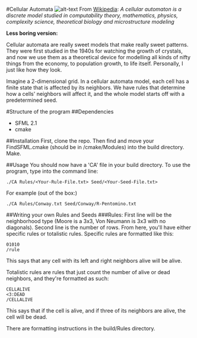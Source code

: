 #Cellular Automata
![alt-text](http://natureofcode.com/book/imgs/chapter07/ch07_12.png)
From [Wikipedia](http://en.wikipedia.org/wiki/Cellular_automaton): *A cellular automaton is a discrete model studied in computability theory, mathematics, physics, complexity science, theoretical biology and microstructure modeling*

**Less boring version:**

Cellular automata are really sweet models that make really sweet patterns.  They were first studied in the 1940s for watching the growth of crystals, and now we use them as a theoretical device for modelling all kinds of nifty things from the economy, to population growth, to life itself.  Personally, I just like how they look.

Imagine a 2-dimensional grid.  In a cellular automata model, each cell has a finite state that is affected by its neighbors.  We have rules that determine how a cells' neighbors will affect it, and the whole model starts off with a predetermined seed.  

#Structure of the program
##Dependencies
- SFML 2.1
- cmake

##Installation
First, clone the repo.  Then find and move your FindSFML.cmake (should be in <SFML directory>/cmake/Modules) into the build directory.  Make.

##Usage
You should now have a 'CA' file in your build directory.  To use the program, type into the command line:

```
./CA Rules/<Your-Rule-File.txt> Seed/<Your-Seed-File.txt>
```

For example (out of the box:)
```
./CA Rules/Conway.txt Seed/Conway/R-Pentomino.txt
```

##Writing your own Rules and Seeds
###Rules:
First line will be the neighborhood type (Moore is a 3x3, Von Neumann is 3x3 with no diagonals).
Second line is the number of rows.
From here, you'll have either specific rules or totalistic rules.  Specific rules are formatted like this: 
```
01010
/rule
```
This says that any cell with its left and right neighbors alive will be alive.

Totalistic rules are rules that just count the number of alive or dead neighbors, and they're formatted as such:
```
CELLALIVE
<3:DEAD
/CELLALIVE
```
This says that if the cell is alive, and if three of its neighbors are alive, the cell will be dead.

There are formatting instructions in the build/Rules directory.
